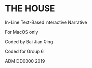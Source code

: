 # THE HOUSE

In-Line Text-Based Interactive Narrative

For MacOS only

Coded by Bai Jian Qing

Coded for Group 6

ADM DD0000 2019
